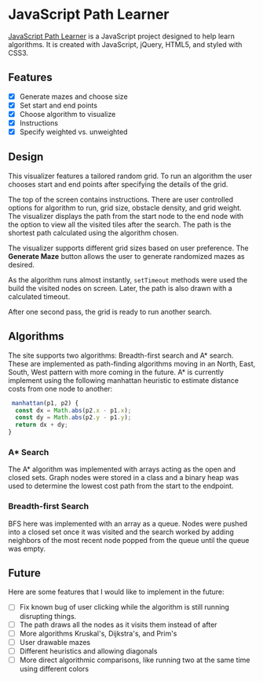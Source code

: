 # JavaScript Path Learner

[JavaScript Path Learner](https://js-maze-solver.herokuapp.com/) is a JavaScript project designed to help learn algorithms. It is created with JavaScript, jQuery, HTML5, and styled with CSS3.

<!-- ![Home page](docs/images/home.png) -->

## Features
- [x] Generate mazes and choose size
- [x] Set start and end points
- [x] Choose algorithm to visualize
- [x] Instructions
- [x] Specify weighted vs. unweighted

## Design
This visualizer features a tailored random grid. To run an algorithm the user chooses start and end points after specifying the details of the grid.

<!-- ![AStar with path](docs/images/astar-path.png) -->

The top of the screen contains instructions. There are user controlled options for algorithm to run, grid size, obstacle density, and grid weight. The visualizer displays the path from the start node to the end node with the option to view all the visited tiles after the search. The path is the shortest path calculated using the algorithm chosen.
<!--
![20x20 grid](docs/images/small-grid.png) -->

The visualizer supports different grid sizes based on user preference. The **Generate Maze** button allows the user to generate randomized mazes as desired.

<!-- ![Breadth first](docs/images/breadth-first-spread.png) -->

As the algorithm runs almost instantly, `setTimeout` methods were used the build the visited nodes on screen. Later, the path is also drawn with a calculated timeout.
<!--
![Breadth first done](docs/images/depth-first-done.png) -->

After one second pass, the grid is ready to run another search.

<!-- ```javascript
showActive(path, i) {
  this.getElement(path[i]).addClass("path");
  setTimeout(() => {
    if (i < path.length - 2)
      this.showActive(path, i+1);
  }, 800/this.gridSize);
}
``` -->

## Algorithms

The site supports two algorithms: Breadth-first search and A* search. These are implemented as path-finding algorithms moving in an North, East, South, West pattern
with more coming in the future. A* is currently implement using the following manhattan heuristic to estimate distance costs from one node to another:

```javascript
 manhattan(p1, p2) {
  const dx = Math.abs(p2.x - p1.x);
  const dy = Math.abs(p2.y - p1.y);
  return dx + dy;
}
```

### A* Search

The A* algorithm was implemented with arrays acting as the open and closed sets. Graph nodes were stored in a class and a binary heap was used to determine the lowest cost path from the start to the endpoint.

<!-- ```javascript
// Here the lowest scored node is found for the next visit
for (let i = 0; i < openSet.length; i++) {
  if (openSet[i].f < openSet[lowestInd].f)
    lowestInd = i;
}

...

// With all the neighbors of our currentNode, we calculate gScores
// accordingly and update fScores but using Manhattan distances.
for (let i = 0; i < neighbors.length; i++) {
  let n = neighbors[i];

  if (n.closed || n.weight === 0)
    continue;

  let gScore = currNode.g + 1;
  let bestGScore = false;

  if (!n.visited) {
    bestGScore = true;
    n.visited = true;
    n.h = AStar.manhattan(n.pos, this.end.pos);
    openSet.push(n);
  } else if (gScore < n.g) {
    bestGScore = true;
  }

  if (bestGScore) {
    n.parent = currNode;
    n.g = gScore;
    n.f = n.g + n.h;
  }
}
``` -->

### Breadth-first Search

BFS here was implemented with an array as a queue. Nodes were pushed into a closed set once it was visited and the search worked by adding neighbors of the most recent node popped from the queue until the queue was empty.
<!-- ```javascript
currNode.closed = true;
closedSet.push(currNode);

let neighbors = graph.neighbors(currNode);
for (let i = 0; i < neighbors.length; i++) {
  let n = neighbors[i];

  if (n.closed || n.weight === 0)
    continue;

  if (!n.visited) {
    n.visited = true;
    n.parent = currNode;
    queue.push(n);
  }
}
``` -->
<!--
### Depth-first Search

For this project, DFS was implemented with an array as the stack. To find the path associated with the proper nodes, we also had to have a "path cache" array stored with the node:

```javascript
// Each stack push will be an array of two things:
// 1. The node
// 2. The current path that leads to the node
let stack = [[start, []]];
```

As with BFS and A*, we visit nodes and push it into our storage:

```javascript
for (let i = 0; i < neighbors.length; i++) {
  let n = neighbors[i];

  if (n.weight === 0)
    continue;

  // Storage here looks different with the extra arrays
  if (n.x === end.x && n.y === end.y) {
    return { path: currPath.concat([n]), closedSet: closedSet.concat([currNode]) };
  }

  if (!n.visited) {
    n.visited = true;
    n.parent = currNode;
    stack.push([n, currPath.concat([n])]);
  }
} -->
<!-- ``` -->

## Future

Here are some features that I would like to implement in the future:
- [ ] Fix known bug of user clicking while the algorithm is still running disrupting things.
- [ ] The path draws all the nodes as it visits them instead of after
- [ ] More algorithms Kruskal's, Dijkstra's, and Prim's
- [ ] User drawable mazes
- [ ] Different heuristics and allowing diagonals
- [ ] More direct algorithmic comparisons, like running two at the same time using different colors
